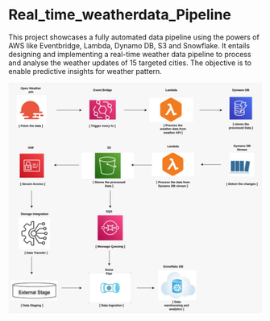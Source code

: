 # Real_time_weatherdata_Pipeline

This project showcases a fully automated data pipeline using the powers of AWS like Eventbridge, Lambda, Dynamo DB, S3 and Snowflake.
It entails designing and implementing a real-time weather data pipeline to process and analyse the weather updates of 15 targeted cities. The objective is to enable predictive insights for weather pattern.


![Weather Pipeline Image](weather_image.jpeg)

